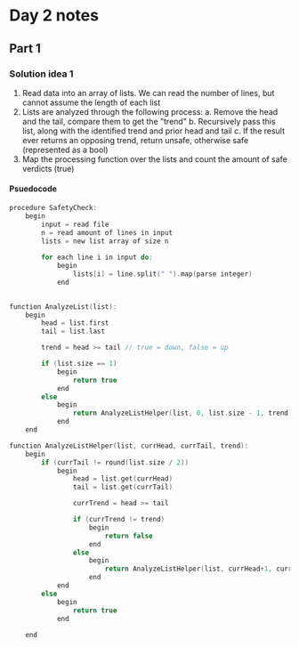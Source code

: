 # Day 2 notes
## Part 1
### Solution idea 1
1. Read data into an array of lists. We can read the number of lines, but cannot assume the length of each list
2. Lists are analyzed through the following process:
    a. Remove the head and the tail, compare them to get the "trend"
    b. Recursively pass this list, along with the identified trend and prior head and tail
    c. If the result ever returns an opposing trend, return unsafe, otherwise safe (represented as a bool)
3. Map the processing function over the lists and count the amount of safe verdicts (true)

#### Psuedocode
```C
procedure SafetyCheck:
    begin
        input = read file
        n = read amount of lines in input
        lists = new list array of size n
        
        for each line i in input do:
            begin
                lists[i] = line.split(" ").map(parse integer)
            end
        

function AnalyzeList(list):
    begin
        head = list.first
        tail = list.last

        trend = head >= tail // true = down, false = up

        if (list.size == 1)
            begin
                return true
            end
        else 
            begin
                return AnalyzeListHelper(list, 0, list.size - 1, trend)
            end
    end

function AnalyzeListHelper(list, currHead, currTail, trend):
    begin
        if (currTail != round(list.size / 2))
            begin
                head = list.get(currHead)
                tail = list.get(currTail)

                currTrend = head >= tail

                if (currTrend != trend)
                    begin
                        return false
                    end
                else
                    begin
                        return AnalyzeListHelper(list, currHead+1, currTail-1);
                    end
            end
        else
            begin
                return true
            end
        
    end
```